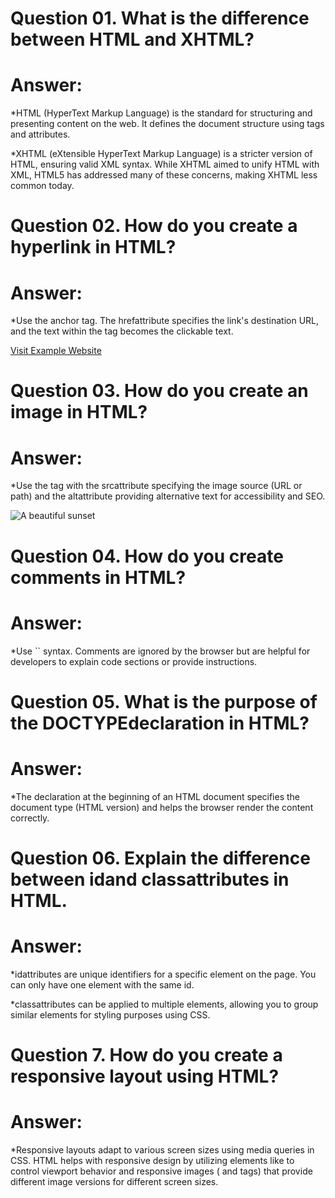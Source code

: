
# Question 01. What is the difference between HTML and XHTML?

# Answer:

*HTML (HyperText Markup Language) is the standard for structuring and presenting content on the web. It defines the document structure using tags and attributes.

*XHTML (eXtensible HyperText Markup Language) is a stricter version of HTML, ensuring valid XML syntax. While XHTML aimed to unify HTML with XML, HTML5 has addressed many of these concerns, making XHTML less common today.



# Question 02. How do you create a hyperlink in HTML?

# Answer:

*Use the <a>anchor tag. The hrefattribute specifies the link's destination URL, and the text within the tag becomes the clickable text.

<a href="https://www.example.com">Visit Example Website</a>



# Question 03. How do you create an image in HTML?

# Answer:

*Use the <img>tag with the srcattribute specifying the image source (URL or path) and the altattribute providing alternative text for accessibility and SEO.

<img src="image.jpg" alt="A beautiful sunset">




# Question 04. How do you create comments in HTML?

# Answer:

*Use `` syntax. Comments are ignored by the browser but are helpful for developers to explain code sections or provide instructions.



# Question 05. What is the purpose of the DOCTYPEdeclaration in HTML?

# Answer:

*The <!DOCTYPE html>declaration at the beginning of an HTML document specifies the document type (HTML version) and helps the browser render the content correctly.




# Question 06. Explain the difference between idand classattributes in HTML.

# Answer:

*idattributes are unique identifiers for a specific element on the page. You can only have one element with the same id.

*classattributes can be applied to multiple elements, allowing you to group similar elements for styling purposes using CSS.



# Question 7. How do you create a responsive layout using HTML?

# Answer:

*Responsive layouts adapt to various screen sizes using media queries in CSS. HTML helps with responsive design by utilizing elements like <meta name="viewport" content="width=device-width,initial-scale=1">to control viewport behavior and responsive images ( <picture>and <source>tags) that provide different image versions for different screen sizes.
